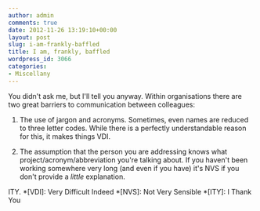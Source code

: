 ```yaml
---
author: admin
comments: true
date: 2012-11-26 13:19:10+00:00
layout: post
slug: i-am-frankly-baffled
title: I am, frankly, baffled
wordpress_id: 3066
categories:
- Miscellany
---
```


You didn't ask me, but I'll tell you anyway. Within organisations there are two great barriers to communication between colleagues:



	
  1. The use of jargon and acronyms. Sometimes, even names are reduced to three letter codes. While there is a perfectly understandable reason for this, it makes things VDI.

	
  2. The assumption that the person you are addressing knows what project/acronym/abbreviation you're talking about. If you haven't been working somewhere very long (and even if you have) it's NVS if you don't provide a _little_ explanation.


ITY.
  *[VDI]: Very Difficult Indeed
  *[NVS]: Not Very Sensible
  *[ITY]: I Thank You
